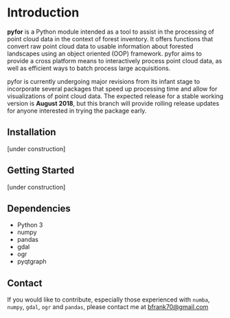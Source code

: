 # Introduction

**pyfor** is a Python module intended as a tool to assist in the processing of point cloud data in the context of forest inventory. It offers functions that convert raw point cloud data to usable information about forested landscapes using an object oriented (OOP) framework. pyfor aims to provide a cross platform means to interactively process point cloud data, as well as efficient ways to batch process large acquisitions.

pyfor is currently undergoing major revisions from its infant stage to incorporate several packages that speed up processing time and allow for visualizations of point cloud data. The expected release for a stable working version is **August 2018**, but this branch will provide rolling release updates for anyone interested in trying the package early.

## Installation
[under construction]

## Getting Started

[under construction]

## Dependencies

- Python 3
- numpy
- pandas
- gdal
- ogr
- pyqtgraph

## Contact

If you would like to contribute, especially those experienced with `numba`, `numpy`, `gdal`, `ogr` and `pandas`, please contact me at bfrank70@gmail.com
